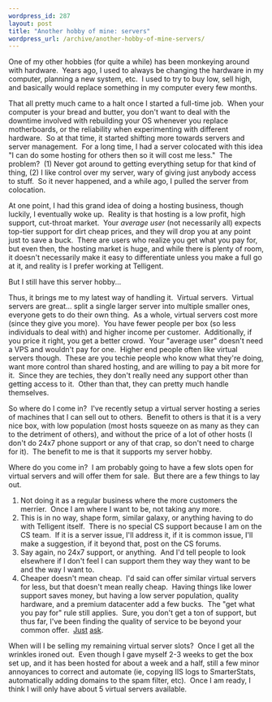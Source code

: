 ```yaml
--- 
wordpress_id: 287
layout: post
title: "Another hobby of mine: servers"
wordpress_url: /archive/another-hobby-of-mine-servers/
---
```


<p>One of my other hobbies (for quite a while) has been monkeying around with hardware.&nbsp; Years ago, I used to always be changing the hardware in my computer, planning a new system, etc.&nbsp; I used to try to buy low, sell high, and basically would replace something in my computer every few months.</p> <p>That all pretty much came to a halt once I started a full-time job.&nbsp; When your computer is your bread and butter, you don&#39;t want to deal with the downtime involved with rebuilding your OS whenever you replace motherboards, or the reliability when experimenting with different hardware.&nbsp; So at that time, it started shifting more towards servers and server management.&nbsp; For&nbsp;a long time, I had a server colocated with this idea &quot;I can do some hosting for others then so it will cost me less.&quot;&nbsp; The problem?&nbsp; (1) Never got around to getting everything setup for that kind of thing, (2) I like control over my server, wary of giving just anybody access to stuff.&nbsp; So it never happened, and a while ago, I pulled the server from colocation.</p> <p>At one point, I had this grand idea of doing a hosting business, though luckily, I eventually woke up.&nbsp; Reality is that hosting is a low profit, high support, cut-throat market.&nbsp; Your <em>average user</em> (not necessarily all) expects top-tier support for dirt cheap prices, and they will drop you at any point just to save a buck.&nbsp; There are users who realize you get what you pay for, but even then, the hosting market is huge, and while there is plenty of room, it doesn&#39;t necessarily make it easy to differentiate unless you make a full go at it, and reality is I prefer working at Telligent.</p> <p>But I still have this server hobby...</p> <p>Thus, it brings me to my latest way of handling it.&nbsp; Virtual servers.&nbsp; Virtual servers are great... split a single larger server into multiple smaller ones, everyone gets to do their own thing.&nbsp; As a whole, virtual servers cost more (since they give you more).&nbsp; You have fewer people per box (so less individuals to deal with) and higher income per customer.&nbsp; Additionally, if you price it right, you get a better crowd.&nbsp; Your &quot;average user&quot; doesn&#39;t need a VPS and wouldn&#39;t pay for one.&nbsp; Higher end people often like virtual servers though.&nbsp; These are you techie people who know what they&#39;re doing, want more control than shared hosting, and are willing to pay a bit more for it.&nbsp; Since they are techies, they don&#39;t really need any support other than getting access to it.&nbsp; Other than that, they can pretty much handle themselves.</p> <p>So where do I come in?&nbsp; I&#39;ve recently setup a virtual server hosting a series of machines that I can sell out to others.&nbsp; Benefit to others is that it is a very nice box, with low population (most hosts squeeze on as many as they can to the detriment of others), and without the price of a lot of other hosts (I don&#39;t do 24x7 phone support or any of that crap, so don&#39;t need to charge for it).&nbsp; The benefit to me is that it supports my server hobby.</p> <p>Where do you come in?&nbsp; I am probably going to have a few slots open for virtual servers and will offer them for sale.&nbsp; But there are a few things to lay out.</p> <ol> <li>Not doing it as a regular business where the more customers the merrier.&nbsp; Once I am where I want to be, not taking any more.  <li>This is in no way, shape form, similar galaxy, or anything having to do with Telligent itself.&nbsp; There is no special CS support because I am on the CS team.&nbsp; If it is a server issue, I&#39;ll address it, if it is common issue, I&#39;ll make a suggestion, if it beyond that, post on the CS forums.  <li>Say again, no 24x7 support, or anything.&nbsp; And I&#39;d tell people to look elsewhere if I don&#39;t feel I can support them they way they want to be and the way I want to. <li>Cheaper doesn&#39;t mean cheap.&nbsp; I&#39;d said can offer similar virtual servers for less, but that doesn&#39;t mean really cheap.&nbsp; Having things like lower support saves money, but having a low server population, quality hardware, and a premium datacenter add a few bucks.&nbsp; The &quot;get what you pay for&quot; rule still applies.&nbsp; Sure, you don&#39;t get&nbsp;a ton of support, but thus far, I&#39;ve been finding the quality of service to be beyond your common offer.&nbsp; <a href="http://community.reszler.org/">Just</a> <a href="http://dbvt.com/blog/archive/2007/03/11/dbvt-com-is-relocated-baby.aspx">ask</a>.</li></ol> <p>When will I be selling my remaining virtual server slots?&nbsp; Once I get all the wrinkles ironed out.&nbsp; Even though I gave myself 2-3 weeks to get the box set up, and it has been hosted for about a week and a half, still a few minor annoyances to correct and automate (ie, copying IIS logs to SmarterStats, automatically adding domains to the spam filter, etc).&nbsp; Once I am ready, I think I will only have about 5 virtual servers available.</p>
         
